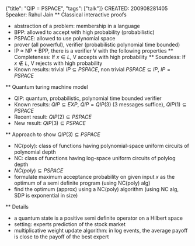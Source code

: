 {"title": "QIP = PSPACE", "tags": ["talk"]}
CREATED: 200908281405
Speaker: Rahul Jain
** Classical interactive proofs
 * abstraction of a problem: membership in a language
 * BPP: allowed to accept with high probability (probabilistic)
 * PSPACE: allowed to use polynomial space
 * prover (all powerful), verifier (probabilistic polynomial time bounded)
 * IP $\approx$ NP + BPP, there is a verifier V with the following properties
 ** Completeness: If $x \in L$, V accepts with high probability
 ** Soundess: If $x \notin L$, V rejects with high probability
 * Known results: trivial $IP \subseteq PSPACE$, non trivial $PSPACE \subseteq IP$, $IP = PSPACE$

** Quantum turing machine model
 * QIP: quantum, probabilistic, polynomial time bounded verifier
 * Known results: $QIP \subseteq EXP$, $QIP = QIP(3)$ (3 messages suffice), $QIP(1) \subseteq PSPACE$
 * Recent result: $QIP(2) \subseteq PSPACE$
 * New result: $QIP(3) \subseteq PSPACE$

** Approach to show $QIP(3) \subseteq PSPACE$
 * NC(poly): class of functions having polynomial-space uniform circuits of polynomial depth
 * NC: class of functions having log-space uniform circuits of polylog depth
 * $NC(poly) \subseteq PSPACE$
 * formulate maximum acceptance probability on given input $x$ as the optimum of a semi definite program (using NC(poly) alg)
 * find the optimum (approx) using a NC(poly) algorithm (using NC alg, SDP is exponential in size)

** Details
 * a quantum state is a positive semi definite operator on a Hilbert space
 * setting: experts prediction of the stock market
 * multiplicative weight update algorithm: in log events, the average payoff is close to the payoff of the best expert
